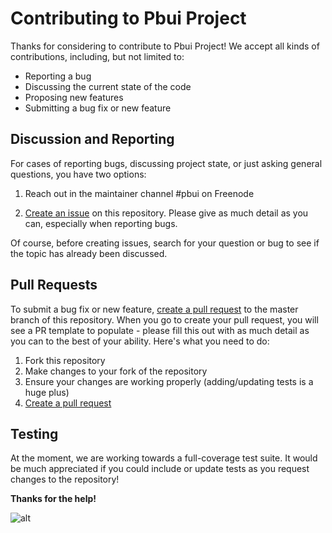 # Contributing to Pbui Project

Thanks for considering to contribute to Pbui Project! We accept all kinds of contributions, including, but not limited to:

- Reporting a bug
- Discussing the current state of the code
- Proposing new features
- Submitting a bug fix or new feature

## Discussion and Reporting

For cases of reporting bugs, discussing project state, or just asking general questions, you have two options:

1. Reach out in the maintainer channel #pbui on Freenode

2. [Create an issue](https://github.com/pbui-project/pbui-main/issues) on this repository.
Please give as much detail as you can, especially when reporting bugs.

Of course, before creating issues, search for your question or bug to see if the topic has already been discussed.

## Pull Requests

To submit a bug fix or new feature, [create a pull request](https://github.com/pbui-project/pbui-main/pulls) to the master branch of this repository.
When you go to create your pull request, you will see a PR template to populate - please fill this out with as much detail as you can to
the best of your ability. Here's what you need to do:

1. Fork this repository
3. Make changes to your fork of the repository
4. Ensure your changes are working properly (adding/updating tests is a huge plus)
5. [Create a pull request](https://github.com/pbui-project/pbui-main/pulls)


## Testing

At the moment, we are working towards a full-coverage test suite.
It would be much appreciated if you could include or update tests as you request changes to the repository!


**Thanks for the help!**

![alt](https://chadpaste.com/f/uiw.gif)

